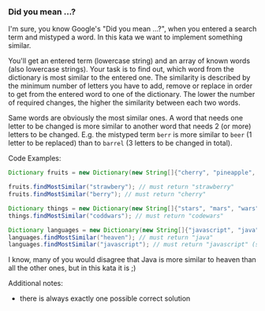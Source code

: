 ### Did you mean ...?

I'm sure, you know Google's "Did you mean ...?", when you entered a search term and mistyped a word. In this kata we want to implement something similar.

You'll get an entered term (lowercase string) and an array of known words (also lowercase strings). Your task is to find out, which word from the dictionary is most similar to the entered one. The similarity is described by the minimum number of letters you have to add, remove or replace in order to get from the entered word to one of the dictionary. The lower the number of required changes, the higher the similarity between each two words.

Same words are obviously the most similar ones. A word that needs one letter to be changed is more similar to another word that needs 2 (or more) letters to be changed. E.g. the mistyped term `berr` is more similar to `beer` (1 letter to be replaced) than to `barrel` (3 letters to be changed in total).


Code Examples:
```java
Dictionary fruits = new Dictionary(new String[]{"cherry", "pineapple", "melon", "strawberry", "raspberry"});

fruits.findMostSimilar("strawbery"); // must return "strawberry"
fruits.findMostSimilar("berry"); // must return "cherry"

Dictionary things = new Dictionary(new String[]{"stars", "mars", "wars", "codec", "codewars"});
things.findMostSimilar("coddwars"); // must return "codewars"

Dictionary languages = new Dictionary(new String[]{"javascript", "java", "ruby", "php", "python", "coffeescript"});
languages.findMostSimilar("heaven"); // must return "java"
languages.findMostSimilar("javascript"); // must return "javascript" (same words are obviously the most similar ones)
```

I know, many of you would disagree that Java is more similar to heaven than all the other ones, but in this kata it is ;)

Additional notes:

* there is always exactly one possible correct solution



